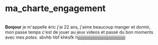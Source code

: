 # ma_charte_engagement
<br> **Bonjour** je m'appelle éric j'ai 22 ans, j'aime beaucoup manger et dormir, mon passe temps c'est de jouer au jeux videos et passé du bon moments avec mes *potes*. sbvhb hbf khksfk hjjjjjjjjjjjjjjjjjjjjjjjjjjjjjjjjjjjjjjjjjjjjjj
<br>